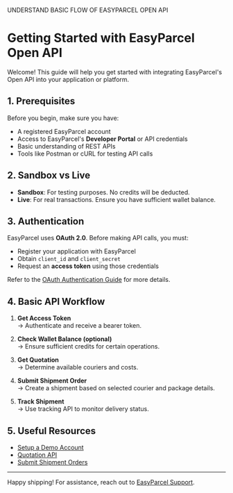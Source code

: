 UNDERSTAND BASIC FLOW OF EASYPARCEL OPEN API
# Getting Started with EasyParcel Open API

Welcome! This guide will help you get started with integrating EasyParcel's Open API into your application or platform.

## 1. Prerequisites

Before you begin, make sure you have:
- A registered EasyParcel account
- Access to EasyParcel's **Developer Portal** or API credentials
- Basic understanding of REST APIs
- Tools like Postman or cURL for testing API calls

## 2. Sandbox vs Live

- **Sandbox**: For testing purposes. No credits will be deducted.
- **Live**: For real transactions. Ensure you have sufficient wallet balance.

## 3. Authentication

EasyParcel uses **OAuth 2.0**. Before making API calls, you must:
- Register your application with EasyParcel
- Obtain `client_id` and `client_secret`
- Request an **access token** using those credentials

Refer to the [OAuth Authentication Guide](../3.OAuth_Authentication/1.oauth_authentication.md) for more details.

## 4. Basic API Workflow

1. **Get Access Token**  
   → Authenticate and receive a bearer token.

2. **Check Wallet Balance (optional)**  
   → Ensure sufficient credits for certain operations.

3. **Get Quotation**  
   → Determine available couriers and costs.

4. **Submit Shipment Order**  
   → Create a shipment based on selected courier and package details.

5. **Track Shipment**  
   → Use tracking API to monitor delivery status.

## 5. Useful Resources

- [Setup a Demo Account](../2.Integration/setup_demo_account.md)
- [Quotation API](../Features/Shipping/1.get_shipment_quotation.md)
- [Submit Shipment Orders](../Features/Shipping/4.submit_shipment_orders.md)

---

Happy shipping! For assistance, reach out to [EasyParcel Support](https://wa.me/6042023160).
